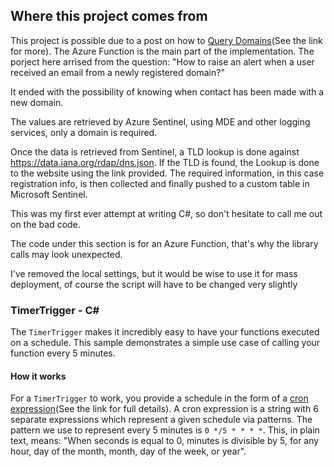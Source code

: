 ## Where this project comes from 

This project is possible due to a post on how to [Query Domains](https://techcommunity.microsoft.com/t5/microsoft-sentinel-blog/querying-whois-registration-data-access-protocol-rdap-with-azure/ba-p/2774502)(See the link for more). The Azure Function is the main part of the implementation. The porject here arrised from the question: "How to raise an alert when a user received an email from a newly registered domain?"

It ended with the possibility of knowing when contact has been made with a new domain.

The values are retrieved by Azure Sentinel, using MDE and other logging services, only a domain is required. 

Once the data is retrieved from Sentinel, a TLD lookup is done against https://data.iana.org/rdap/dns.json. If the TLD is found, the Lookup is done to the website using the link provided. The required information, in this case registration info, is then collected and finally pushed to a custom table in Microsoft Sentinel.

This was my first ever attempt at writing C#, so don't hesitate to call me out on the bad code. 

The code under this section is for an Azure Function, that's why the library calls may look unexpected.

I've removed the local settings, but it would be wise to use it for mass deployment, of course the script will have to be changed very slightly

### TimerTrigger - C<span>#</span>

The `TimerTrigger` makes it incredibly easy to have your functions executed on a schedule. This sample demonstrates a simple use case of calling your function every 5 minutes.

#### How it works

For a `TimerTrigger` to work, you provide a schedule in the form of a [cron expression](https://en.wikipedia.org/wiki/Cron#CRON_expression)(See the link for full details). A cron expression is a string with 6 separate expressions which represent a given schedule via patterns. The pattern we use to represent every 5 minutes is `0 */5 * * * *`. This, in plain text, means: "When seconds is equal to 0, minutes is divisible by 5, for any hour, day of the month, month, day of the week, or year".
